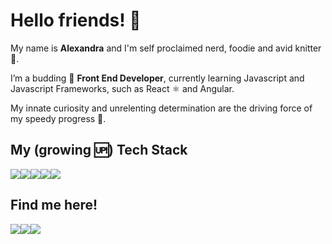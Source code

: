 <h1>Hello friends! 👋</h1>
<p>My name is <strong >Alexandra</strong> and I'm self proclaimed nerd, foodie and avid knitter 🧶.</p>
<p>I’m a budding 🌱 <strong>Front End Developer</strong>, currently learning Javascript and Javascript Frameworks, such as React ⚛️ and Angular.</p>
<p>My innate curiosity and unrelenting determination are the driving force of my speedy progress 🚀.</p>
<h2>My (growing 🆙) Tech Stack</h2>
<div style="display: flex;">
  <img src="https://img.shields.io/badge/HTML5-E34F26?style=for-the-badge&logo=html5&logoColor=white">
  <img src="https://img.shields.io/badge/CSS3-1572B6?style=for-the-badge&logo=css3&logoColor=white">
  <img src="https://img.shields.io/badge/Sass-CC6699?style=for-the-badge&logo=sass&logoColor=white">
  <img src="https://img.shields.io/badge/JavaScript-323330?style=for-the-badge&logo=javascript&logoColor=F7DF1E">
  <img src="https://img.shields.io/badge/-VS%20Code-007ACC?style=for-the-badge&logo=visual-studio-code">
</div>
<h2>Find me here!</h2>
<div style="display: flex;">
  <a href="https://www.linkedin.com/in/alexandra-cruz-027616217/" target="_blank" rel="noopener noreferrer"><img src="https://img.shields.io/badge/LinkedIn-0077B5?style=for-the-badge&logo=linkedin&logoColor=white"></a>
  <a href="mailto:aines@protonmail.com" target="_blank" rel="noopener noreferrer"><img src="https://img.shields.io/badge/ProtonMail-8B89CC?style=for-the-badge&logo=protonmail&logoColor=white"></a>
    <a href="https://codepen.io/ainesc" target="_blank" rel="noopener noreferrer"><img src="https://img.shields.io/badge/CodePen-000000?style=for-the-badge&logo=codepen&logoColor=white"></a>
</div>
<!---
AInesC/AInesC is a ✨ special ✨ repository because its `README.md` (this file) appears on your GitHub profile.
You can click the Preview link to take a look at your changes.
--->
